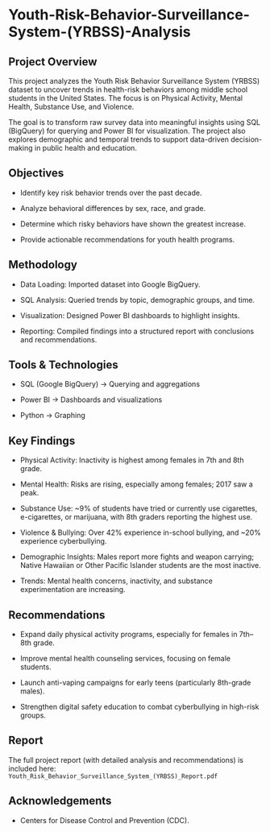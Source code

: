 # Youth-Risk-Behavior-Surveillance-System-(YRBSS)-Analysis 

## Project Overview
This project analyzes the Youth Risk Behavior Surveillance System (YRBSS) dataset 
to uncover trends in health-risk behaviors among middle school students in the United States. 
The focus is on Physical Activity, Mental Health, Substance Use, and Violence.

The goal is to transform raw survey data into meaningful insights using SQL (BigQuery) 
for querying and Power BI for visualization. The project also explores demographic and temporal 
trends to support data-driven decision-making in public health and education.

## Objectives

- Identify key risk behavior trends over the past decade.

- Analyze behavioral differences by sex, race, and grade.
 
- Determine which risky behaviors have shown the greatest increase.

- Provide actionable recommendations for youth health programs.

##  Methodology

- Data Loading: Imported dataset into Google BigQuery.

- SQL Analysis: Queried trends by topic, demographic groups, and time.

- Visualization: Designed Power BI dashboards to highlight insights.

- Reporting: Compiled findings into a structured report with conclusions and recommendations.

## Tools & Technologies

- SQL (Google BigQuery) → Querying and aggregations

- Power BI → Dashboards and visualizations

- Python →  Graphing

## Key Findings

- Physical Activity: Inactivity is highest among females in 7th and 8th grade.

- Mental Health: Risks are rising, especially among females; 2017 saw a peak.

- Substance Use: ~9% of students have tried or currently use cigarettes, e-cigarettes, or marijuana, with 8th graders reporting the highest use.

- Violence & Bullying: Over 42% experience in-school bullying, and ~20% experience cyberbullying.

- Demographic Insights: Males report more fights and weapon carrying; Native Hawaiian or Other Pacific Islander students are the most inactive.

- Trends: Mental health concerns, inactivity, and substance experimentation are increasing.

## Recommendations

- Expand daily physical activity programs, especially for females in 7th–8th grade.

- Improve mental health counseling services, focusing on female students.

- Launch anti-vaping campaigns for early teens (particularly 8th-grade males).

- Strengthen digital safety education to combat cyberbullying in high-risk groups.

## Report

The full project report (with detailed analysis and recommendations) is included here:
`Youth_Risk_Behavior_Surveillance_System_(YRBSS)_Report.pdf`

## Acknowledgements

- Centers for Disease Control and Prevention (CDC).

